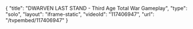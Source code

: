 {
    "title": "DWARVEN LAST STAND - Third Age Total War Gameplay",
    "type": "solo",
    "layout": "iframe-static",
    "videoId": "117406947",
    "url": "\/tvpembed\/117406947"
}